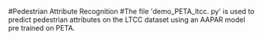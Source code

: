#Pedestrian Attribute Recognition
#The file 'demo_PETA_ltcc. py' is used to predict pedestrian attributes on the LTCC dataset using an AAPAR model pre trained on PETA.
